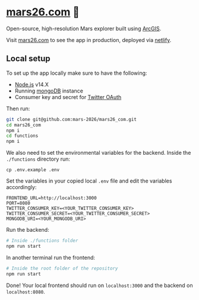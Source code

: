 # [mars26.com](https://mars26.com) 🚀

Open-source, high-resolution Mars explorer built using [ArcGIS](https://developers.arcgis.com/javascript/latest/).

Visit [mars26.com](https://mars26.com) to see the app in production, deployed via [netlify](https://www.netlify.com/).

## Local setup

To set up the app locally make sure to have the following:

- [Node.js](https://nodejs.org/en/) v14.X
- Running [mongoDB](https://www.mongodb.com/) instance
- Consumer key and secret for [Twitter OAuth](https://developer.twitter.com/en/docs/authentication/oauth-1-0a/obtaining-user-access-tokens)

Then run:

```bash
git clone git@github.com:mars-2026/mars26_com.git
cd mars26_com
npm i
cd functions
npm i
```

We also need to set the environmental variables for the backend. Inside the `./functions` directory run:

```
cp .env.example .env
```

Set the variables in your copied local `.env` file and edit the variables accordingly:

```
FRONTEND_URL=http://localhost:3000
PORT=8080
TWITTER_CONSUMER_KEY=<YOUR_TWITTER_CONSUMER_KEY>
TWITTER_CONSUMER_SECRET=<YOUR_TWITTER_CONSUMER_SECRET>
MONGODB_URI=<YOUR_MONGODB_URI>
```

Run the backend:

```bash
# Inside ./functions folder
npm run start
```

In another terminal run the frontend:

```bash
# Inside the root folder of the repository
npm run start
```

Done! Your local frontend should run on `localhost:3000` and the backend on `localhost:8080`.

